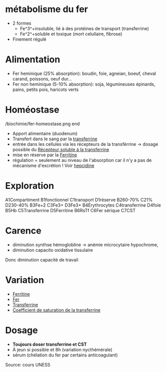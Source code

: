 # métabolisme du fer



- 2 formes 
    - Fe^3^+insoluble, lié à des protéines de transport (transferrine) 
    - Fe^2^+soluble et toxique (mort celullaire, fibrose) 
- Finement régulé 


# Alimentation


- Fer heminique (25% absorption): boudin, foie, agneian, boeuf, cheval carand, poissons, oeuf dur… 
- Fer non heminique (5-10% absorption): soja, légumineuses épinards, pains, petits pois, haricots verts 


# Homéostase

 
/biochimie/fer-homeostase.png
end

- Apport alimentaire (duodenum) 
- Transfert dans le sang par la [transferrine](#transferrinenorgmd) 
- entrée dans les cellules via les récepteurs de la transférrine -> dosage possible du [Récepteur soluble à la transferrine](#rc3a9cepteur-soluble-circulantnorgmd) 
- mise en réserve par la [Ferritine](#ferritinenorgmd) 
- régulation = seulement au niveau de l'absorption car il n'y a pas de mécanisme d'excrétion ! Voir [hepcidine](#hepcidinenorgmd) 


# Exploration


A1Compartiment
B1fonctionnel
C1transport
D1réserve
B260-70%
C21%
D230-40%
B3Fe+2
C3Fe3+
D3Fe3+
B4Érythrocytes
C4transferrine
D4foie
B5Hb
C5Transferrine
D5Ferritine
B6RsTf
C6Fer sérique
C7CST


# Carence


- diminution synthse hémoglobline -> anémie microcytaire hypochrome, 
- diminution capacito oxidative tissulaire 

Donc diminution capacité de travail 


# Variation


- [Ferritine](#ferritinenorgmd) 
- [Fer](#fernorgmd) 
- [Transferrine](#transferrinenorgmd) 
- [Coefficient de saturation de la transferrine](#coefficient-de-saturation-de-la-transferrinenorgmd) 


# Dosage


- **Toujours doser transferrine et CST** 
- À jeun si possible et 8h (variation nycthémérale) 
- sérum (chélation du fer par certains anticoagulant) 

Source: cours UNESS 

